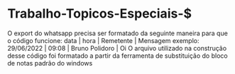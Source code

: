 # Trabalho-Topicos-Especiais-$
O export do whatsapp precisa ser formatado da seguinte maneira para que o código funcione:
data | hora | Remetente | Mensagem 
exemplo:
29/06/2022 | 09:08 | Bruno Polidoro | Oi
O arquivo utilizado na construção desse código foi formatado a partir da ferramenta de substituição do bloco de notas padrão do windows
